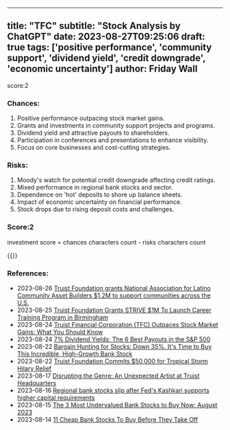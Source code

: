 
---
title: "TFC"
subtitle: "Stock Analysis by ChatGPT"
date: 2023-08-27T09:25:06
draft: true
tags: ['positive performance', 'community support', 'dividend yield', 'credit downgrade', 'economic uncertainty']
author: Friday Wall
---

score:2
### Chances:
1. Positive performance outpacing stock market gains.
2. Grants and investments in community support projects and programs.
3. Dividend yield and attractive payouts to shareholders.
4. Participation in conferences and presentations to enhance visibility.
5. Focus on core businesses and cost-cutting strategies.
### Risks:
1. Moody's watch for potential credit downgrade affecting credit ratings.
2. Mixed performance in regional bank stocks and sector.
3. Dependence on 'hot' deposits to shore up balance sheets.
4. Impact of economic uncertainty on financial performance.
5. Stock drops due to rising deposit costs and challenges.
### Score:2
investment score = chances characters count - risks characters count

{{<tradingview symbol="NYSE:TFC">}}
### References:
- 2023-08-26 [Truist Foundation grants National Association for Latino Community Asset Builders $1.2M to support communities across the U.S.](https://finance.yahoo.com/news/truist-foundation-grants-national-association-202200539.html?.tsrc=rss)
- 2023-08-25 [Truist Foundation Grants STRIVE $1M To Launch Career Training Program in Birmingham](https://finance.yahoo.com/news/truist-foundation-grants-strive-1m-210000212.html?.tsrc=rss)
- 2023-08-24 [Truist Financial Corporation (TFC) Outpaces Stock Market Gains: What You Should Know](https://finance.yahoo.com/news/truist-financial-corporation-tfc-outpaces-214512340.html?.tsrc=rss)
- 2023-08-24 [7% Dividend Yields: The 6 Best Payouts in the S&P 500](https://finance.yahoo.com/m/31aa3a09-b030-368f-acb7-533ec73b62c2/7%25-dividend-yields%3A-the-6.html?.tsrc=rss)
- 2023-08-22 [Bargain Hunting for Stocks: Down 35%, It's Time to Buy This Incredible, High-Growth Bank Stock](https://finance.yahoo.com/m/172160d7-e28b-37fc-b541-ebad657871fe/bargain-hunting-for-stocks%3A.html?.tsrc=rss)
- 2023-08-22 [Truist Foundation Commits $50,000 for Tropical Storm Hilary Relief](https://finance.yahoo.com/news/truist-foundation-commits-50-000-184500840.html?.tsrc=rss)
- 2023-08-17 [Disrupting the Genre: An Unexpected Artist at Truist Headquarters](https://finance.yahoo.com/news/disrupting-genre-unexpected-artist-truist-164500297.html?.tsrc=rss)
- 2023-08-16 [Regional bank stocks slip after Fed's Kashkari supports higher capital requirements](https://finance.yahoo.com/video/regional-bank-stocks-slip-feds-194343861.html?.tsrc=rss)
- 2023-08-15 [The 3 Most Undervalued Bank Stocks to Buy Now: August 2023](https://finance.yahoo.com/news/3-most-undervalued-bank-stocks-232233495.html?.tsrc=rss)
- 2023-08-14 [11 Cheap Bank Stocks To Buy Before They Take Off](https://finance.yahoo.com/news/11-cheap-bank-stocks-buy-210325782.html?.tsrc=rss)


                